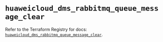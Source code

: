 # `huaweicloud_dms_rabbitmq_queue_message_clear`

Refer to the Terraform Registry for docs: [`huaweicloud_dms_rabbitmq_queue_message_clear`](https://registry.terraform.io/providers/huaweicloud/huaweicloud/1.71.1/docs/resources/dms_rabbitmq_queue_message_clear).
